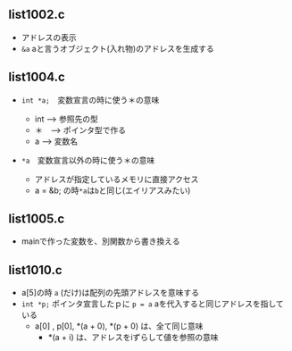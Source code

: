 ## list1002.c
-  アドレスの表示
-  `&a` aと言うオブジェクト(入れ物)のアドレスを生成する

## list1004.c
- `int *a;`　変数宣言の時に使う＊の意味
  - int --> 参照先の型
  - ＊　--> ポインタ型で作る
  - a   --> 変数名

- `*a`　変数宣言以外の時に使う＊の意味
  - アドレスが指定しているメモリに直接アクセス
  - a = &b; の時`*a`は`b`と同じ(エイリアスみたい)

## list1005.c
- mainで作った変数を、別関数から書き換える

## list1010.c
- a[5]の時 `a` (だけ)は配列の先頭アドレスを意味する
- `int *p;` ポインタ宣言したｐに `p = a` aを代入すると同じアドレスを指している
  - a[0] , p[0], *(a + 0), *(p + 0)  は、全て同じ意味
    - *(a + i) は、アドレスをiずらして値を参照の意味
